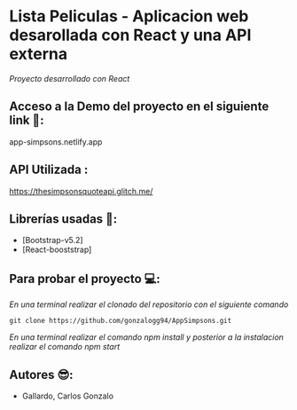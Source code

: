 # Lista Peliculas - Aplicacion web desarollada con React y una API externa

*Proyecto desarrollado con React*

## Acceso a la Demo del proyecto en el siguiente link 👀:


app-simpsons.netlify.app



## API Utilizada :
https://thesimpsonsquoteapi.glitch.me/


## Librerías usadas 📁:

- [Bootstrap-v5.2]
- [React-booststrap]




## Para probar el proyecto 💻:
*En una terminal realizar el clonado del repositorio con el siguiente comando*

`git clone https://github.com/gonzalogg94/AppSimpsons.git` 

*En una terminal realizar el comando npm install y posterior a la instalacion realizar el comando npm start*

## Autores 😎:
- Gallardo, Carlos Gonzalo

